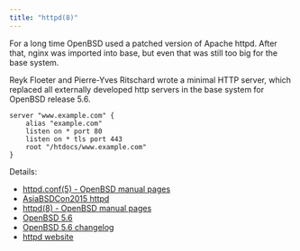 ```yaml
---
title: "httpd(8)"
---
```


For a long time OpenBSD used a patched version of Apache httpd. After that,
nginx was imported into base, but even that was still too big for the base
system.

Reyk Floeter and Pierre-Yves Ritschard wrote a minimal HTTP
server, which replaced all externally developed http servers in the base system
for OpenBSD release 5.6.

```
server "www.example.com" {
    alias "example.com"
    listen on * port 80
    listen on * tls port 443
    root "/htdocs/www.example.com"
}
```

Details:

* [httpd.conf(5) - OpenBSD manual pages](https://man.openbsd.org/httpd.conf.5)
* [AsiaBSDCon2015 httpd](http://www.openbsd.org/papers/httpd-asiabsdcon2015.pdf)
* [httpd(8) - OpenBSD manual pages](https://man.openbsd.org/httpd.8)
* [OpenBSD 5.6](https://www.openbsd.org/56.html)
* [OpenBSD 5.6 changelog](https://www.openbsd.org/plus56.html)
* [httpd website](https://bsd.plumbing/)
